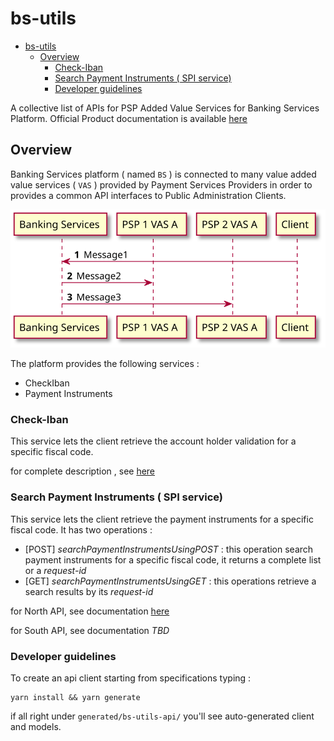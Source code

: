 # bs-utils

- [bs-utils](#bs-utils)
  - [Overview](#overview)
    - [Check-Iban](#check-iban)
    - [Search Payment Instruments ( SPI service)](#search-payment-instruments--spi-service)
    - [Developer guidelines](#developer-guidelines)

A collective list of APIs for PSP Added Value Services for Banking Services Platform.
Official Product documentation is available [here](https://bankingservices.pagopa.it/docs/platform/apis/pagopa-banking-v4.0)

## Overview
Banking Services platform ( named `BS` ) is connected to many value added value services ( `VAS` ) provided by Payment Services Providers in order to provides a common API interfaces to Public Administration Clients.


<!-- 

NOTE : after every change to uml diagram typing 👍

```
plantuml -tsvg README.md
```

-->

<!-- 
@startuml docs/media/img1

autonumber 
participant bs as "Banking Services"
participant psp1 as "PSP 1 VAS A" 
participant psp2 as "PSP 2 VAS A"
participant client as "Client"

client -> bs : Message1
bs -> psp1 : Message2
bs -> psp2 : Message3

@enduml 
-->

![](docs/media/img1.svg)

The platform provides the following services  :

- CheckIban
- Payment Instruments

### Check-Iban

This service lets the client retrieve the account holder validation for a specific fiscal code.

for complete description , see [here](https://bankingservices.pagopa.it/docs/platform/apis/pagopa-banking-v4.0)

### Search Payment Instruments ( SPI service)

This service lets the client retrieve the payment instruments for a specific fiscal code.
It has two operations :

- [POST] _searchPaymentInstrumentsUsingPOST_ : this operation search payment instruments for a specific fiscal code, it returns a complete list or a _request-id_
- [GET] _searchPaymentInstrumentsUsingGET_ : this operations retrieve a search results by its _request-id_

for North API, see documentation [here](north-api/pagopa_swagger_SPI.json)

for South API, see documentation _TBD_

### Developer guidelines

To create an api client starting from specifications typing : 

```
yarn install && yarn generate
```

if all right under `generated/bs-utils-api/` you'll see auto-generated client and models.

